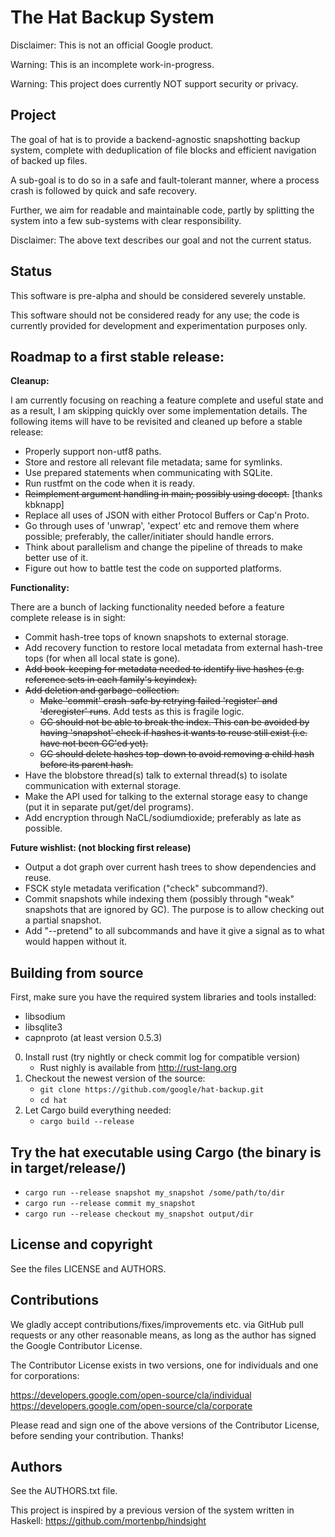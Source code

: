 # The Hat Backup System


Disclaimer: This is not an official Google product.

Warning: This is an incomplete work-in-progress.

Warning: This project does currently NOT support security or privacy.

## Project
The goal of hat is to provide a backend-agnostic snapshotting backup system,
complete with deduplication of file blocks and efficient navigation of backed up
files.

A sub-goal is to do so in a safe and fault-tolerant manner, where a process
crash is followed by quick and safe recovery.

Further, we aim for readable and maintainable code, partly by splitting the
system into a few sub-systems with clear responsibility.

Disclaimer: The above text describes our goal and not the current status.


## Status
This software is pre-alpha and should be considered severely unstable.

This software should not be considered ready for any use; the code is currently
provided for development and experimentation purposes only.


## Roadmap to a first stable release:

**Cleanup:** 

I am currently focusing on reaching a feature complete and useful state and as a result, I am skipping quickly over some implementation details. The following items will have to be revisited and cleaned up before a stable release:

- Properly support non-utf8 paths.
- Store and restore all relevant file metadata; same for symlinks.
- Use prepared statements when communicating with SQLite.
- Run rustfmt on the code when it is ready.
- ~~Reimplement argument handling in main; possibly using docopt.~~ [thanks kbknapp]
- Replace all uses of JSON with either Protocol Buffers or Cap'n Proto.
- Go through uses of 'unwrap', 'expect' etc and remove them where possible; preferably, the caller/initiater should handle errors.
- Think about parallelism and change the pipeline of threads to make better use of it.
- Figure out how to battle test the code on supported platforms.


**Functionality:**

There are a bunch of lacking functionality needed before a feature complete release is in sight:

- Commit hash-tree tops of known snapshots to external storage.
- Add recovery function to restore local metadata from external hash-tree tops (for when all local state is gone).
- ~~Add book-keeping for metadata needed to identify live hashes (e.g. reference sets in each family's keyindex).~~
- ~~Add deletion and garbage-collection.~~
  - ~~Make 'commit' crash-safe by retrying failed 'register' and 'deregister' runs~~. Add tests as this is fragile logic.
  - ~~GC should not be able to break the index. This can be avoided by having 'snapshot' check if hashes it wants to reuse still exist (i.e. have not been GC'ed yet).~~
  - ~~GC should delete hashes top-down to avoid removing a child hash before its parent hash.~~
- Have the blobstore thread(s) talk to external thread(s) to isolate communication with external storage.
- Make the API used for talking to the external storage easy to change (put it in separate put/get/del programs).
- Add encryption through NaCL/sodiumdioxide; preferably as late as possible.


**Future wishlist: (not blocking first release)**
- Output a dot graph over current hash trees to show dependencies and reuse.
- FSCK style metadata verification ("check" subcommand?).
- Commit snapshots while indexing them (possibly through "weak" snapshots that are ignored by GC). The purpose is to allow checking out a partial snapshot.
- Add "--pretend" to all subcommands and have it give a signal as to what would happen without it.

## Building from source
First, make sure you have the required system libraries and tools installed:
* libsodium
* libsqlite3
* capnproto (at least version 0.5.3)

0. Install rust (try nightly or check commit log for compatible version)
   * Rust nighly is available from http://rust-lang.org
1. Checkout the newest version of the source:
   * `git clone https://github.com/google/hat-backup.git`
   * `cd hat`
2. Let Cargo build everything needed:
   * `cargo build --release`

## Try the hat executable using Cargo (the binary is in target/release/)
   * `cargo run --release snapshot my_snapshot /some/path/to/dir`
   * `cargo run --release commit my_snapshot`
   * `cargo run --release checkout my_snapshot output/dir`


## License and copyright
See the files LICENSE and AUTHORS.


## Contributions
We gladly accept contributions/fixes/improvements etc. via GitHub pull requests
or any other reasonable means, as long as the author has signed the Google
Contributor License.

The Contributor License exists in two versions, one for individuals and one for
corporations:

https://developers.google.com/open-source/cla/individual
https://developers.google.com/open-source/cla/corporate


Please read and sign one of the above versions of the Contributor License,
before sending your contribution. Thanks!


## Authors
See the AUTHORS.txt file.

This project is inspired by a previous version of the system written in Haskell:
https://github.com/mortenbp/hindsight
